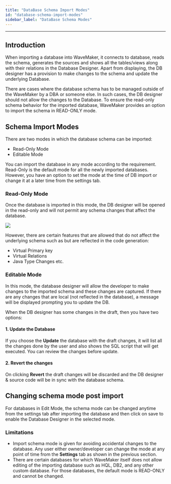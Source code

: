 ```yaml
---
title: "DataBase Schema Import Modes"
id: "database-schema-import-modes"
sidebar_label: "DataBase Schema Modes"
---
```

---
## Introduction

When importing a database into WaveMaker, it connects to database, reads the schema, generates the sources and shows all the tables/views along with their relations in the Database Designer. Apart from displaying, the DB designer has a provision to make changes to the schema and update the underlying Database.

There are cases where the database schema has to be managed outside of the WaveMaker by a DBA or someone else. In such cases, the DB designer should not allow the changes to the Database. To ensure the read-only schema behavior for the imported database, WaveMaker provides an option to import the schema in READ-ONLY mode.

## Schema Import Modes

There are two modes in which the database schema can be imported:

- Read-Only Mode
- Editable Mode

You can import the database in any mode according to the requirement. Read-Only is the default mode for all the newly imported databases. However, you have an option to set the mode at the time of DB import or change it at a later time from the settings tab.

### Read-Only Mode

Once the database is imported in this mode, the DB designer will be opened in the read-only and will not permit any schema changes that affect the database.

[![](/learn/assets/db_import_readonly.png)](/learn/assets/db_import_readonly.png)

However, there are certain features that are allowed that do not affect the underlying schema such as but are reflected in the code generation:

- Virtual Primary key
- Virtual Relations
- Java Type Changes etc.

### Editable Mode

In this mode, the database designer will allow the developer to make changes to the imported schema and these changes are captured. If there are any changes that are local (not reflected in the database), a message will be displayed prompting you to update the DB.

When the DB designer has some changes in the draft, then you have two options:

#### 1. Update the Database
If you choose the **Update** the database with the draft changes, it will list all the changes done by the user and also shows the SQL script that will get executed. You can review the changes before update.

#### 2. Revert the changes
On clicking **Revert** the draft changes will be discarded and the DB designer & source code will be in sync with the database schema.

## Changing schema mode post import

For databases in Edit Mode, the schema mode can be changed anytime from the settings tab after importing the database and then click on save to enable the Database Designer in the selected mode.

### Limitations

- Import schema mode is given for avoiding accidental changes to the database. Any user either owner/developer can change the mode at any point of time from the **Settings** tab as shown in the previous section.
- There are certain databases for which WaveMaker itself does not allow editing of the importing database such as HQL, DB2, and any other custom database. For those databases, the default mode is READ-ONLY and cannot be changed.

